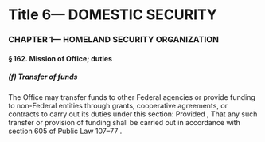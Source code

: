 
# Title 6— DOMESTIC SECURITY
### CHAPTER 1— HOMELAND SECURITY ORGANIZATION
#### § 162. Mission of Office; duties
##### (f) Transfer of funds

The Office may transfer funds to other Federal agencies or provide funding to non-Federal entities through grants, cooperative agreements, or contracts to carry out its duties under this section: Provided , That any such transfer or provision of funding shall be carried out in accordance with section 605 of Public Law 107–77 .
